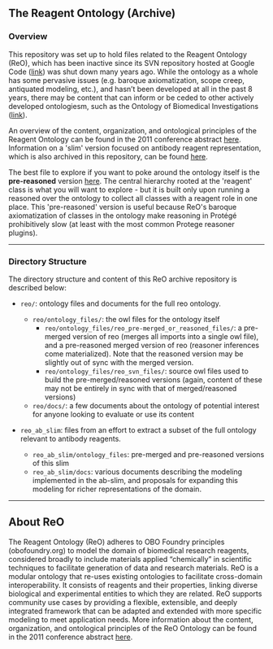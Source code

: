 ## The Reagent Ontology (Archive)

### Overview
This repository was set up to hold files related to the Reagent Ontology (ReO), which has been inactive since its SVN repository hosted at Google Code ([link](https://code.google.com/archive/p/reagent-ontology/)) was shut down many years ago. While the ontology as a whole has some pervasive issues (e.g. baroque axiomatization, scope creep, antiquated modeling, etc.), and hasn’t been developed at all in the past 8 years, there may be content that can inform or be ceded to other actively developed ontologiesm, such as the Ontology of Biomedical Investigations ([link](http://obi-ontology.org/)). 

An overview of the content, organization, and ontological principles of the Reagent Ontology can be found in the 2011 conference abstract [here](http://ceur-ws.org/Vol-833/paper32.pdf). Information on a 'slim' version focused on antibody reagent representation, which is also archived in this repository, can be found [here](https://code.google.com/archive/p/reagent-ontology/wikis/Antibodies.wiki).

The best file to explore if you want to poke around the ontology itself is the **pre-reasoned** version [here](https://github.com/tis-lab/reagent-ontology/blob/master/reo/ontology_files/reo_pre-merged_or_reasoned_files/reo_reasoned_9-6-12.owl). The central hierarchy rooted at the 'reagent' class is what you will want to explore - but it is built only upon running a reasoned over the ontology to collect all classes with a reagent role in one place. This 'pre-reasoned' version is useful because ReO's baroque axiomatization of classes in the ontology make reasoning in Protégé prohibitively slow (at least with the most common Protege reasoner plugins).

------------------------

### Directory Structure
The directory structure and content of this ReO archive repository is described below: 

- `reo/`: ontology files and documents for the full reo ontology. 
    - `reo/ontology_files/`: the owl files for the ontology itself
        - `reo/ontology_files/reo_pre-merged_or_reasoned_files/`: a pre-merged version of reo (merges all imports into a single owl file), and a pre-reasoned merged version of reo (reasoner inferences come materialized). Note that the reasoned version may be slightly out of sync with the merged version.
        - `reo/ontology_files/reo_svn_files/`: source owl files used to build the pre-merged/reasoned versions (again, content of these may not be entirely in sync with that of merged/reasoned versions)
    - `reo/docs/`: a few documents about the ontology of potential interest for anyone looking to evaluate or use its content

- `reo_ab_slim`: files from an effort to extract a subset of the full ontology relevant to antibody reagents.
    - `reo_ab_slim/ontology_files`:  pre-merged and pre-reasoned versions of this slim
    - `reo_ab_slim/docs`: various documents describing the modeling implemented in the ab-slim, and proposals for expanding this modeling for richer representations of the domain.


----------------------


## About ReO
The Reagent Ontology (ReO) adheres to OBO Foundry principles (obofoundry.org) to model the domain of biomedical research reagents, considered broadly to include materials applied “chemically” in scientific techniques to facilitate generation of data and research materials. ReO is a modular ontology that re-uses existing ontologies to facilitate cross-domain interoperability. It consists of reagents and their properties, linking diverse biological and experimental entities to which they are related. ReO supports community use cases by providing a flexible, extensible, and deeply integrated framework that can be adapted and extended with more specific modeling to meet application needs. More information about the content, organization, and ontological principles of the ReO Ontology can be found in the 2011 conference abstract [here](http://ceur-ws.org/Vol-833/paper32.pdf).

